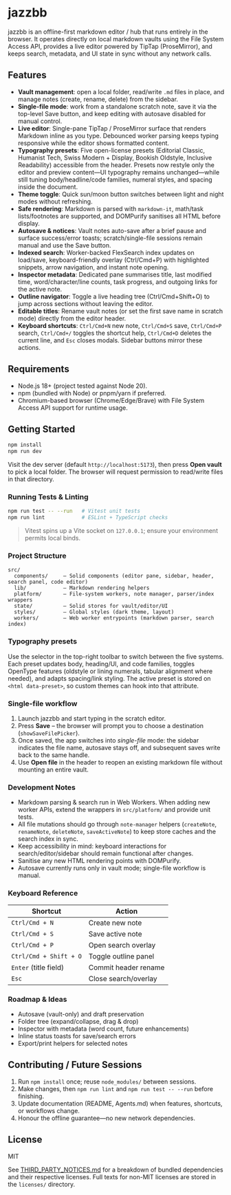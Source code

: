 # jazzbb

jazzbb is an offline-first markdown editor / hub that runs entirely in the browser. It operates directly on local markdown vaults using the File System Access API, provides a live editor powered by TipTap (ProseMirror), and keeps search, metadata, and UI state in sync without any network calls.

## Features

- **Vault management**: open a local folder, read/write `.md` files in place, and manage notes (create, rename, delete) from the sidebar.
- **Single-file mode**: work from a standalone scratch note, save it via the top-level Save button, and keep editing with autosave disabled for manual control.
- **Live editor**: Single-pane TipTap / ProseMirror surface that renders Markdown inline as you type. Debounced worker parsing keeps typing responsive while the editor shows formatted content.
- **Typography presets**: Five open-license presets (Editorial Classic, Humanist Tech, Swiss Modern + Display, Bookish Oldstyle, Inclusive Readability) accessible from the header. Presets now restyle only the editor and preview content—UI typography remains unchanged—while still tuning body/headline/code families, numeral styles, and spacing inside the document.
- **Theme toggle**: Quick sun/moon button switches between light and night modes without refreshing.
- **Safe rendering**: Markdown is parsed with `markdown-it`, math/task lists/footnotes are supported, and DOMPurify sanitises all HTML before display.
- **Autosave & notices**: Vault notes auto-save after a brief pause and surface success/error toasts; scratch/single-file sessions remain manual and use the Save button.
- **Indexed search**: Worker-backed FlexSearch index updates on load/save, keyboard-friendly overlay (Ctrl/Cmd+P) with highlighted snippets, arrow navigation, and instant note opening.
- **Inspector metadata**: Dedicated pane summarises title, last modified time, word/character/line counts, task progress, and outgoing links for the active note.
- **Outline navigator**: Toggle a live heading tree (Ctrl/Cmd+Shift+O) to jump across sections without leaving the editor.
- **Editable titles**: Rename vault notes (or set the first save name in scratch mode) directly from the editor header.
- **Keyboard shortcuts**: `Ctrl/Cmd+N` new note, `Ctrl/Cmd+S` save, `Ctrl/Cmd+P` search, `Ctrl/Cmd+/` toggles the shortcut help, `Ctrl/Cmd+D` deletes the current line, and `Esc` closes modals. Sidebar buttons mirror these actions.

## Requirements

- Node.js 18+ (project tested against Node 20).
- npm (bundled with Node) or pnpm/yarn if preferred.
- Chromium-based browser (Chrome/Edge/Brave) with File System Access API support for runtime usage.

## Getting Started

```bash
npm install
npm run dev
```

Visit the dev server (default `http://localhost:5173`), then press **Open vault** to pick a local folder. The browser will request permission to read/write files in that directory.

### Running Tests & Linting

```bash
npm run test -- --run   # Vitest unit tests
npm run lint            # ESLint + TypeScript checks
```

> Vitest spins up a Vite socket on `127.0.0.1`; ensure your environment permits local binds.

### Project Structure

```
src/
  components/     – Solid components (editor pane, sidebar, header, search panel, code editor)
  lib/            – Markdown rendering helpers
  platform/       – File-system workers, note manager, parser/index wrappers
  state/          – Solid stores for vault/editor/UI
  styles/         – Global styles (dark theme, layout)
  workers/        – Web worker entrypoints (markdown parser, search index)
```

### Typography presets

Use the selector in the top-right toolbar to switch between the five systems. Each preset updates body, heading/UI, and code families, toggles OpenType features (oldstyle or lining numerals, tabular alignment where needed), and adapts spacing/link styling. The active preset is stored on `<html data-preset>`, so custom themes can hook into that attribute.

### Single-file workflow

1. Launch jazzbb and start typing in the scratch editor.
2. Press **Save** – the browser will prompt you to choose a destination (`showSaveFilePicker`).
3. Once saved, the app switches into *single-file* mode: the sidebar indicates the file name, autosave stays off, and subsequent saves write back to the same handle.
4. Use **Open file** in the header to reopen an existing markdown file without mounting an entire vault.


### Development Notes

- Markdown parsing & search run in Web Workers. When adding new worker APIs, extend the wrappers in `src/platform/` and provide unit tests.
- All file mutations should go through `note-manager` helpers (`createNote`, `renameNote`, `deleteNote`, `saveActiveNote`) to keep store caches and the search index in sync.
- Keep accessibility in mind: keyboard interactions for search/editor/sidebar should remain functional after changes.
- Sanitise any new HTML rendering points with DOMPurify.
- Autosave currently runs only in vault mode; single-file workflow is manual.

### Keyboard Reference

| Shortcut            | Action             |
|---------------------|--------------------|
| `Ctrl/Cmd + N`      | Create new note    |
| `Ctrl/Cmd + S`      | Save active note   |
| `Ctrl/Cmd + P`      | Open search overlay|
| `Ctrl/Cmd + Shift + O` | Toggle outline panel|
| `Enter` (title field) | Commit header rename |
| `Esc`               | Close search/overlay|

### Roadmap & Ideas

- Autosave (vault-only) and draft preservation
- Folder tree (expand/collapse, drag & drop)
- Inspector with metadata (word count, future enhancements)
- Inline status toasts for save/search errors
- Export/print helpers for selected notes

## Contributing / Future Sessions

1. Run `npm install` once; reuse `node_modules/` between sessions.
2. Make changes, then `npm run lint` and `npm run test -- --run` before finishing.
3. Update documentation (README, Agents.md) when features, shortcuts, or workflows change.
4. Honour the offline guarantee—no new network dependencies.

## License

MIT

See [THIRD_PARTY_NOTICES.md](THIRD_PARTY_NOTICES.md) for a breakdown of bundled dependencies and their respective licenses. Full texts for non-MIT licenses are stored in the `licenses/` directory.
